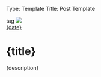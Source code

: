 Type: Template
Title: Post Template

<div class="home-post">
    <div class="home-post-image">
        <span class="home-tag">tag</span>
    <a href="{permalink}"><img src="https://2ell.b-cdn.net/illustrations/cityhall.webp"></a>
    </div>

<div class="home-post-header">
<div class="home-post-info">
        <i class="fa-solid fa-clock"></i> <a href="{permalink}">{date}</a>
    <div class="home-post-title">
        <h1><span style="text-transform: lowercase;">{title}</span></h1>
        <p>{description}</p>
        </div>
    </div>
</div>
</div>
